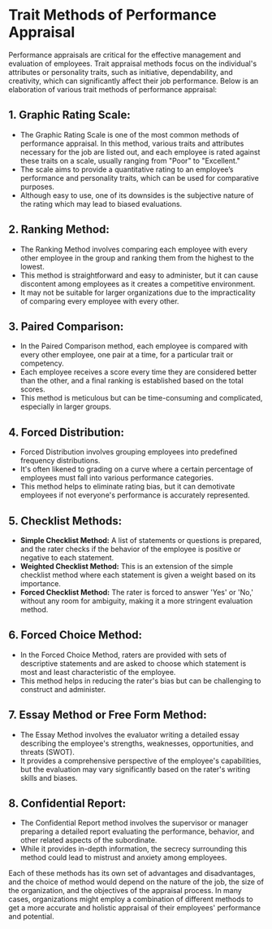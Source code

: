 # Trait Methods of Performance Appraisal

Performance appraisals are critical for the effective management and evaluation of employees. Trait appraisal methods focus on the individual's attributes or personality traits, such as initiative, dependability, and creativity, which can significantly affect their job performance. Below is an elaboration of various trait methods of performance appraisal:

## 1. **Graphic Rating Scale:**
   - The Graphic Rating Scale is one of the most common methods of performance appraisal. In this method, various traits and attributes necessary for the job are listed out, and each employee is rated against these traits on a scale, usually ranging from "Poor" to "Excellent." 
   - The scale aims to provide a quantitative rating to an employee’s performance and personality traits, which can be used for comparative purposes. 
   - Although easy to use, one of its downsides is the subjective nature of the rating which may lead to biased evaluations.

## 2. **Ranking Method:**
   - The Ranking Method involves comparing each employee with every other employee in the group and ranking them from the highest to the lowest. 
   - This method is straightforward and easy to administer, but it can cause discontent among employees as it creates a competitive environment.
   - It may not be suitable for larger organizations due to the impracticality of comparing every employee with every other.

## 3. **Paired Comparison:**
   - In the Paired Comparison method, each employee is compared with every other employee, one pair at a time, for a particular trait or competency.
   - Each employee receives a score every time they are considered better than the other, and a final ranking is established based on the total scores.
   - This method is meticulous but can be time-consuming and complicated, especially in larger groups.

## 4. **Forced Distribution:**
   - Forced Distribution involves grouping employees into predefined frequency distributions.
   - It's often likened to grading on a curve where a certain percentage of employees must fall into various performance categories.
   - This method helps to eliminate rating bias, but it can demotivate employees if not everyone's performance is accurately represented.

## 5. **Checklist Methods:**
   - **Simple Checklist Method:** A list of statements or questions is prepared, and the rater checks if the behavior of the employee is positive or negative to each statement.
   - **Weighted Checklist Method:** This is an extension of the simple checklist method where each statement is given a weight based on its importance.
   - **Forced Checklist Method:** The rater is forced to answer 'Yes' or 'No,' without any room for ambiguity, making it a more stringent evaluation method.

## 6. **Forced Choice Method:**
   - In the Forced Choice Method, raters are provided with sets of descriptive statements and are asked to choose which statement is most and least characteristic of the employee.
   - This method helps in reducing the rater's bias but can be challenging to construct and administer.

## 7. **Essay Method or Free Form Method:**
   - The Essay Method involves the evaluator writing a detailed essay describing the employee's strengths, weaknesses, opportunities, and threats (SWOT).
   - It provides a comprehensive perspective of the employee's capabilities, but the evaluation may vary significantly based on the rater's writing skills and biases.

## 8. **Confidential Report:**
   - The Confidential Report method involves the supervisor or manager preparing a detailed report evaluating the performance, behavior, and other related aspects of the subordinate.
   - While it provides in-depth information, the secrecy surrounding this method could lead to mistrust and anxiety among employees.

Each of these methods has its own set of advantages and disadvantages, and the choice of method would depend on the nature of the job, the size of the organization, and the objectives of the appraisal process. In many cases, organizations might employ a combination of different methods to get a more accurate and holistic appraisal of their employees' performance and potential.